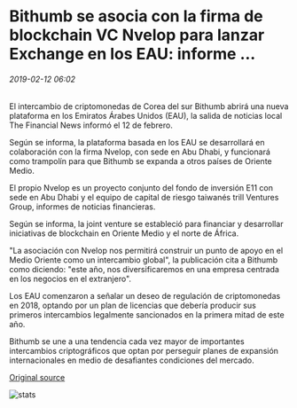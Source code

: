 # Bithumb se asocia con la firma de blockchain VC Nvelop para lanzar Exchange en los EAU: informe ...

###### 2019-02-12 06:02

El intercambio de criptomonedas de Corea del sur Bithumb abrirá una nueva plataforma en los Emiratos Árabes Unidos (EAU), la salida de noticias local The Financial News informó el 12 de febrero.

Según se informa, la plataforma basada en los EAU se desarrollará en colaboración con la firma Nvelop, con sede en Abu Dhabi, y funcionará como trampolín para que Bithumb se expanda a otros países de Oriente Medio.

El propio Nvelop es un proyecto conjunto del fondo de inversión E11 con sede en Abu Dhabi y el equipo de capital de riesgo taiwanés trill Ventures Group, informes de noticias financieras.

Según se informa, la joint venture se estableció para financiar y desarrollar iniciativas de blockchain en Oriente Medio y el norte de África.

"La asociación con Nvelop nos permitirá construir un punto de apoyo en el Medio Oriente como un intercambio global", la publicación cita a Bithumb como diciendo: "este año, nos diversificaremos en una empresa centrada en los negocios en el extranjero".

Los EAU comenzaron a señalar un deseo de regulación de criptomonedas en 2018, optando por un plan de licencias que debería producir sus primeros intercambios legalmente sancionados en la primera mitad de este año.

Bithumb se une a una tendencia cada vez mayor de importantes intercambios criptográficos que optan por perseguir planes de expansión internacionales en medio de desafiantes condiciones del mercado.

[Original source](https://cointelegraph.com/news/bithumb-partners-with-blockchain-vc-firm-nvelop-to-launch-exchange-in-uae-report)

![stats](https://c.statcounter.com/11760860/0/a89fa40b/1/ "stats")